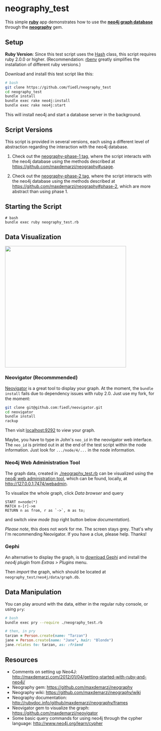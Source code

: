 # neography_test

This simple **[ruby](http://www.ruby-lang.org/)** app demonstrates how to use the **[neo4j graph database](http://www.neo4j.org/)** through the **[neography](https://github.com/maxdemarzi/neography)** gem.

## Setup

**Ruby Version**: Since this test script uses the [Hash](http://ruby-doc.org/core-2.0/Hash.html) class, this script requires ruby 2.0.0 or higher. (Recommendation: [rbenv](https://github.com/sstephenson/rbenv/) greatly simplifies the installation of different ruby versions.)

Download and install this test script like this:

```bash
# bash
git clone https://github.com/fiedl/neography_test
cd neography_test
bundle install
bundle exec rake neo4j:install
bundle exec rake neo4j:start
```

This will install neo4j and start a database server in the background.

## Script Versions

This script is provided in several versions, each using a different level of abstraction regarding the interaction with the neo4j database. 

1. Check out the [neography-phase-1 tag](), where the script interacts with the neo4j database using the methods described at https://github.com/maxdemarzi/neography#usage.

2. Check out the [neography-phase-2 tag](), where the script interacts with the neo4j database using the methods described at https://github.com/maxdemarzi/neography#phase-2, which are more abstract than using phase 1.


## Starting the Script

```
# bash
bundle exec ruby neography_test.rb
```

## Data Visualization

<img src="https://raw.github.com/fiedl/neography_test/master/screenshots/neovigator_screenshot.png" height="400" />

### Neovigator (Recommmended)

[Neovigator](https://github.com/fiedl/neovigator) is a great tool to display your graph. At the moment, the `bundle install` fails due to dependency issues with ruby 2.0. Just use my fork, for the moment:

```bash
git clone git@github.com:fiedl/neovigator.git
cd neovigator
bundle install
rackup
```

Then visit [localhost:9292](http://localhost:9292) to view your graph.

Maybe, you have to type in John's `neo_id` in the neovigator web interface. The `neo_id` is printed out in at the end of the test script within the node information. Just look for `.../node/4/...` in the node information.

### Neo4j Web Administration Tool

The graph data, created in [./neography_test.rb](neography_test.rb) can be visualized using the [neo4j web administration tool](http://127.0.0.1:7474/webadmin), which can be found, locally, at http://127.0.0.1:7474/webadmin.

To visualize the whole graph, click *Data browser* and query
```cypher
START n=node(*)    
MATCH n-[r]->m 
RETURN n as from, r as `->`, m as to;
```
and switch *view mode* (top right button below *documentation*).

*Please note*, this does not work for me. The screen stays grey. That's why I'm recommending Neovigator. If you have a clue, please help. Thanks!

### Gephi

An alternative to display the graph, is to [download Gephi](http://gephi.org/users/download/) and install the *neo4j plugin* from *Extras > Plugins* menu.

Then *import* the graph, which should be located at `neography_test/neo4j/data/graph.db`.


## Data Manipulation

You can play around with the data, either in the regular ruby console, or using `pry`:

```bash
# bash
bundle exec pry --require ./neography_test.rb
```

```ruby
# then, in pry
tarzan = Person.create(name: "Tarzan")
jane = Person.create(name: "Jane", hair: "Blonde")
jane.relates to: tarzan, as: :friend
```


## Resources
* Comments on setting up Neo4J: http://maxdemarzi.com/2012/01/04/getting-started-with-ruby-and-neo4j/
* Neography gem: https://github.com/maxdemarzi/neography
* Neography wiki: https://github.com/maxdemarzi/neography/wiki
* Neography documentation: http://rubydoc.info/github/maxdemarzi/neography/frames
* Neovigator gem to visualize the graph: https://github.com/maxdemarzi/neovigator
* Some basic query commands for using neo4j through the cypher language: http://www.neo4j.org/learn/cypher
